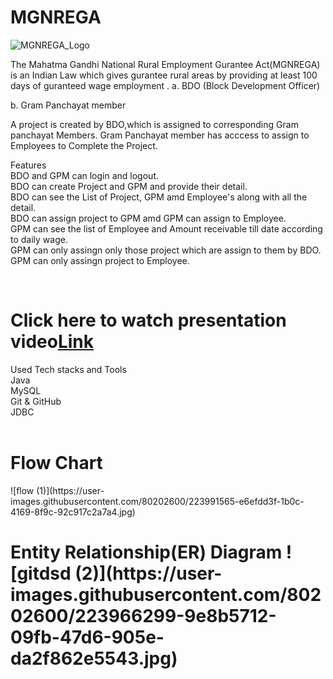 # MGNREGA
![MGNREGA_Logo](https://user-images.githubusercontent.com/80202600/223967244-894f4212-13c0-48de-887e-cb0f15ebbaa7.jpg)

The Mahatma Gandhi National Rural Employment Gurantee Act(MGNREGA) is an Indian Law which gives gurantee rural areas by providing at least 100 days of guranteed wage employment .
a. BDO (Block Development Officer)

b. Gram Panchayat member

A project is created by BDO,which is assigned to corresponding Gram panchayat Members. Gram Panchayat member has acccess to assign to Employees to Complete the Project.<br/>

<!--![Flow Chart1](https://user-images.githubusercontent.com/80202600/223318909-240455f4-8989-4811-9f96-4d378f7b7667.jpg)-->


Features<br/>
BDO and GPM can login and logout.<br/>
BDO can create Project and GPM and provide their detail.<br/>
BDO can see the List of Project, GPM amd Employee's along with all the detail.<br/>
BDO can assign project to GPM amd GPM can assign to Employee.<br/>
GPM can see the list of Employee and Amount receivable till date according to daily wage.<br/>
GPM can only assingn only those project which are assign to them by BDO.<br/>
GPM can only assingn project to Employee.<br/>

<br/>
<h1>Click here to watch presentation video<a href="https://drive.google.com/drive/folders/1goR-namqIyvzPJDyHdRgEKMNwRL9n7mx" target=_blank>Link</a></h1>
Used Tech stacks and Tools<br/>
Java<br/>
MySQL<br/>
Git & GitHub<br/>
JDBC<br/>
<br/>
<h1>Flow Chart</h1>
![flow (1)](https://user-images.githubusercontent.com/80202600/223991565-e6efdd3f-1b0c-4169-8f9c-92c917c2a7a4.jpg)
<br/>
<h1>Entity Relationship(ER) Diagram
![gitdsd (2)](https://user-images.githubusercontent.com/80202600/223966299-9e8b5712-09fb-47d6-905e-da2f862e5543.jpg)

